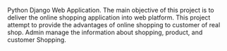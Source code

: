 Python Django Web Application. The main objective of this project is to deliver the online shopping application into web platform. 
This project attempt to provide the advantages of online shopping to customer of real shop. 
Admin manage the information about shopping, product, and customer Shopping.

